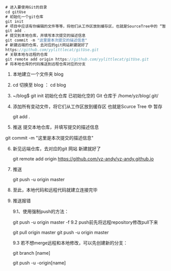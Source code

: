 ```csharp
# 进入要使用Git的目录
cd gitUse
# 初始化一个git仓库
git init
# 项目中应该有你编辑的文件等等，将他们从工作区放到缓存区，也就是SourceTree中的 “暂存”
git add .
# 提交到本地仓库，并填写本次提交的描述信息
git commit -m "这里是本次提交的描述信息"
# 新建远端的仓库，去对应的git网站新建就好了
https://github.com/yylittlecat/gitUse.git
# 关联本地与远程的仓库
git remote add origin https://github.com/yylittlecat/gitUse.git
# 将本地仓库的代码推送到远程仓库对应的分支
```



1. 本地建立一个文件夹 blog

2. cd   切换至 blog     ： cd blog

3. ~/blog$ git init    初始化仓库
   已初始化空的 Git 仓库于 /home/yz/blog/.git/

4. 添加所有变动文件，将它们从工作区放到缓存区 也就是Scurce Tree 中 暂存

   git add .

5.  推送 提交本地仓库，并填写提交的描述信息

   git commit -m "这里是本次提交的描述信息"  

6. 新见远端仓库，去对应的git 网站 新建就好了

   git remote add origin https://github.com/yz-andy/yz-andy.github.io

7. 推送

   git push -u origin master

8. 至此，本地代码和远程代码就建立连接完毕

   

9. 推送报错

   9.1、使用强制push的方法：

    git push -u origin master -f
   9.2 push前先将远程repository修改pull下来

   git pull origin master
   git push -u origin master

   9.3 若不想merge远程和本地修改，可以先创建新的分支：

   git branch [name]

   git push -u -origin[name]

   

   

   

   

   


